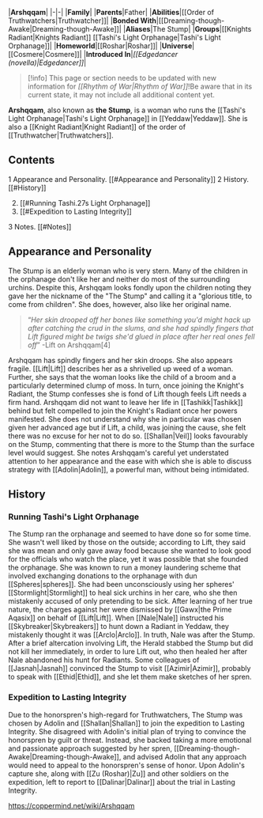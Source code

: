 |**Arshqqam**|
|-|-|
|**Family**|
|**Parents**|Father|
|**Abilities**|[[Order of Truthwatchers\|Truthwatcher]]|
|**Bonded With**|[[Dreaming-though-Awake\|Dreaming-though-Awake]]|
|**Aliases**|The Stump|
|**Groups**|[[Knights Radiant\|Knights Radiant]]  [[Tashi's Light Orphanage\|Tashi's Light Orphanage]]|
|**Homeworld**|[[Roshar\|Roshar]]|
|**Universe**|[[Cosmere\|Cosmere]]|
|**Introduced In**|*[[Edgedancer (novella)\|Edgedancer]]*|

> [!info] This page or section needs to be updated with new information for *[[Rhythm of War\|Rhythm of War]]*!Be aware that in its current state, it may not include all additional content yet.

**Arshqqam**, also known as **the Stump**, is a woman who runs the [[Tashi's Light Orphanage\|Tashi's Light Orphanage]] in [[Yeddaw\|Yeddaw]]. She is also a [[Knight Radiant\|Knight Radiant]] of the order of [[Truthwatcher\|Truthwatchers]].

## Contents

1 Appearance and Personality. [[#Appearance and Personality]] 
2 History. [[#History]] 

2. [[#Running Tashi.27s Light Orphanage]] 
2. [[#Expedition to Lasting Integrity]] 


3 Notes. [[#Notes]] 


## Appearance and Personality
The Stump is an elderly woman who is very stern. Many of the children in the orphanage don't like her and neither do most of the surrounding urchins. Despite this, Arshqqam looks fondly upon the children noting they gave her the nickname of the "The Stump" and calling it a "glorious title, to come from children". She does, however, also like her original name.

>“*Her skin drooped off her bones like something you'd might hack up after catching the crud in the slums, and she had spindly fingers that Lift figured might be twigs she'd glued in place after her real ones fell off*”
\-Lift on Arshqqam[4]

Arshqqam has spindly fingers and her skin droops. She also appears fragile. [[Lift\|Lift]] describes her as a shrivelled up weed of a woman. Further, she says that the woman looks like the child of a broom and a particularly determined clump of moss. In turn, once joining the Knight's Radiant, the Stump confesses she is fond of Lift though feels Lift needs a firm hand.
Arshqqam did not want to leave her life in [[Tashikk\|Tashikk]] behind but felt compelled to join the Knight's Radiant once her powers manifested. She does not understand why she in particular was chosen given her advanced age but if Lift, a child, was joining the cause, she felt there was no excuse for her not to do so.
[[Shallan\|Veil]] looks favourably on the Stump, commenting that there is more to the Stump than the surface level would suggest. She notes Arshqqam's careful yet understated attention to her appearance and the ease with which she is able to discuss strategy with [[Adolin\|Adolin]], a powerful man, without being intimidated.

## History
### Running Tashi's Light Orphanage
The Stump ran the orphanage and seemed to have done so for some time. She wasn't well liked by those on the outside; according to Lift, they said she was mean and only gave away food because she wanted to look good for the officials who watch the place, yet it was possible that she founded the orphanage. She was known to run a money laundering scheme that involved exchanging donations to the orphanage with dun [[Spheres\|spheres]]. She had been unconsciously using her spheres' [[Stormlight\|Stormlight]] to heal sick urchins in her care, who she then mistakenly accused of only pretending to be sick. After learning of her true nature, the charges against her were dismissed by [[Gawx\|the Prime Aqasix]] on behalf of [[Lift\|Lift]].
When [[Nale\|Nale]] instructed his [[Skybreaker\|Skybreakers]] to hunt down a Radiant in Yeddaw, they mistakenly thought it was [[Arclo\|Arclo]]. In truth, Nale was after the Stump. After a brief altercation involving Lift, the Herald stabbed the Stump but did not kill her immediately, in order to lure Lift out, who then healed her after Nale abandoned his hunt for Radiants.
Some colleagues of [[Jasnah\|Jasnah]] convinced the Stump to visit [[Azimir\|Azimir]], probably to speak with [[Ethid\|Ethid]], and she let them make sketches of her spren.

### Expedition to Lasting Integrity
Due to the honorspren's high-regard for Truthwatchers, The Stump was chosen by Adolin and [[Shallan\|Shallan]] to join the expedition to Lasting Integrity. She disagreed with Adolin's initial plan of trying to convince the honorspren by guilt or threat. Instead, she backed taking a more emotional and passionate approach suggested by her spren, [[Dreaming-though-Awake\|Dreaming-though-Awake]], and advised Adolin that any approach would need to appeal to the honorspren's sense of honor.
Upon Adolin's capture she, along with [[Zu (Roshar)\|Zu]] and other soldiers on the expedition, left to report to [[Dalinar\|Dalinar]] about the trial in Lasting Integrity.



https://coppermind.net/wiki/Arshqqam
